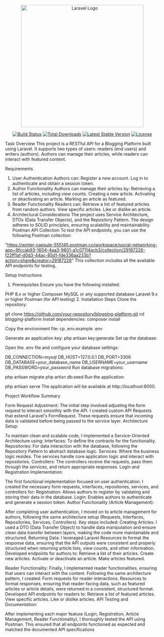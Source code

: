 <p align="center"><a href="https://laravel.com" target="_blank"><img src="https://raw.githubusercontent.com/laravel/art/master/logo-lockup/5%20SVG/2%20CMYK/1%20Full%20Color/laravel-logolockup-cmyk-red.svg" width="400" alt="Laravel Logo"></a></p> <p align="center"> <a href="https://github.com/laravel/framework/actions"><img src="https://github.com/laravel/framework/workflows/tests/badge.svg" alt="Build Status"></a> <a href="https://packagist.org/packages/laravel/framework"><img src="https://img.shields.io/packagist/dt/laravel/framework" alt="Total Downloads"></a> <a href="https://packagist.org/packages/laravel/framework"><img src="https://img.shields.io/packagist/v/laravel/framework" alt="Latest Stable Version"></a> <a href="https://packagist.org/packages/laravel/framework"><img src="https://img.shields.io/packagist/l/laravel/framework" alt="License"></a> </p>
Task Overview
This project is a RESTful API for a Blogging Platform built using Laravel. It supports two types of users: readers (end users) and writers (authors). Authors can manage their articles, while readers can interact with featured content.

Requirements
1. User Authentication
Authors can:
Register a new account.
Log in to authenticate and obtain a session token.
2. Author Functionality
Authors can manage their articles by:
Retrieving a list of articles, including view counts.
Creating a new article.
Activating or deactivating an article.
Marking an article as featured.
3. Reader Functionality
Readers can:
Retrieve a list of featured articles from random authors.
View specific articles.
Like or dislike an article.
4. Architectural Considerations
The project uses Service Architecture, DTOs (Data Transfer Objects), and the Repository Pattern.
The design adheres to SOLID principles, ensuring scalability and maintainability.
Postman API Collection
To test the API endpoints, you can use the following Postman collection:

"https://winter-capsule-555145.postman.co/workspace/social-networking-app~9fccab93-1604-4aa3-9801-a1c07114acb3/collection/29187226-f22ff1af-d0d3-44ac-85d1-fde336aa233b?action=share&creator=29187226"
This collection includes all the available API endpoints for testing.

Setup Instructions
1. Prerequisites
Ensure you have the following installed:

PHP 8.x or higher
Composer
MySQL or any supported database
Laravel 9.x or higher
Postman (for API testing)
2. Installation Steps
Clone the repository:



git clone https://github.com/your-repository/blogging-platform.git
cd blogging-platform
Install dependencies:
composer install

Copy the environment file:
cp .env.example .env

Generate an application key:
php artisan key:generate
Set up the database:

Open the .env file and configure your database settings:

DB_CONNECTION=mysql
DB_HOST=127.0.0.1
DB_PORT=3306
DB_DATABASE=your_database_name
DB_USERNAME=your_username
DB_PASSWORD=your_password
Run database migrations:



php artisan migrate
php artisn db:seed
Run the application:


php artisan serve
The application will be available at http://localhost:8000.


Project Workflow Summary

Form Request Adjustment:
The initial step involved adjusting the form request to interact smoothly with the API. I created custom API Requests that extend Laravel's FormRequest. These requests ensure that incoming data is validated before being passed to the service layer.
Architecture Setup:

To maintain clean and scalable code, I implemented a Service-Oriented Architecture using:
Interfaces: To define the contracts for the functionality.
Repositories: For data interaction with the database, following the Repository Pattern to abstract database logic.
Services: Where the business logic resides. The services handle core application logic and interact with repositories.
Controllers: The controllers receive the requests, pass them through the services, and return appropriate responses.
Login and Registration Implementation:

The first functional implementation focused on user authentication. I created the necessary form requests, interfaces, repositories, services, and controllers for:
Registration: Allows authors to register by validating and storing their data in the database.
Login: Enables authors to authenticate and generate a session token.
Author Functionality (Article Management):

After completing user authentication, I moved on to article management for authors, following the same architecture setup (Requests, Interfaces, Repositories, Services, Controllers). Key steps included:
Creating Articles:
I used a DTO (Data Transfer Object) to handle data manipulation and ensure clean data transfer between layers, making the code more maintainable and structured.
Returning Data:
I leveraged Laravel Resources to format the response data, ensuring that the API outputs were consistent and properly structured when returning article lists, view counts, and other information.
Developed endpoints for authors to:
Retrieve a list of their articles.
Create new articles.
Activate or deactivate an article.
Make articles featured.

Reader Functionality:
Finally, I implemented reader functionalities, ensuring that users can interact with the content. Following the same architecture pattern, I created:
Form requests for reader interactions.
Resources to format responses, ensuring that reader-facing data, such as featured articles or article details, were returned in a consistent, structured format.
Developed API endpoints for readers to:
Retrieve a list of featured articles.
View specific articles.
Like or dislike articles.
API Testing and Documentation:

After implementing each major feature (Login, Registration, Article Management, Reader Functionality), I thoroughly tested the API using Postman. This ensured that all endpoints functioned as expected and matched the documented API specifications


